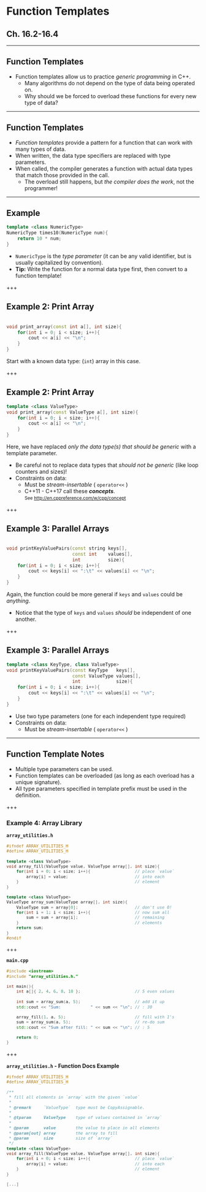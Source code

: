 # Function Templates

## Ch. 16.2-16.4


---


## Function Templates

- Function templates allow us to practice _generic programming_ in C++.
    + Many algorithms do not depend on the type of data being operated on.
    + Why should we be forced to overload these functions for every new type of data?
   

---


## Function Templates
    
    
- _Function templates_ provide a pattern for a function that can work with many types of data.
- When written, the data type specifiers are replaced with type parameters.
- When called, the compiler generates a function with actual data types that match those provided in the call.
    + The overload still happens, but _the compiler does the work_, not the programmer! 


---


## Example

<!-- .slide: data-state="code-example" -->

``` cpp
template <class NumericType>
NumericType times10(NumericType num){
    return 10 * num;
}
```

- `NumericType` is the _type parameter_ (it can be any valid identifier, but is usually capitalized by convention).
- __Tip:__ Write the function for a normal data type first, then convert to a function template!

<!-- .slide: data-transition="linear", data-state="code-example" -->

+++
<!-- .slide: data-transition="none", data-state="code-example" -->

## Example 2: Print Array

``` cpp
  
void print_array(const int a[], int size){
    for(int i = 0; i < size; i++){
        cout << a[i] << "\n";
    }
}
```

Start with a known data type: (`int`) array in this case.

<!-- .slide: data-transition="none", data-state="code-example" -->

+++
<!-- .slide: data-transition="none", data-state="code-example" -->

## Example 2: Print Array


``` cpp
template <class ValueType>
void print_array(const ValueType a[], int size){
    for(int i = 0; i < size; i++){
        cout << a[i] << "\n";
    }
}
```

Here, we have replaced _only the data type(s) that should be generic_ with a template parameter.

- Be careful not to replace data types that _should not be generic_ (like loop counters and sizes)!
- Constraints on data:
    + Must be _stream-insertable_ ( `operator<<` )
    + C++11 - C++17 call these _**concepts**_. <br /><small>  See http://en.cppreference.com/w/cpp/concept</small>

<!-- .slide: data-transition="none", data-state="code-example" -->

+++
<!-- .slide: data-transition="none", data-state="code-example" -->

## Example 3: Parallel Arrays

``` cpp

void printKeyValuePairs(const string keys[], 
                        const int    values[], 
                        int          size){
    for(int i = 0; i < size; i++){
        cout << keys[i] << ":\t" << values[i] << "\n";
    }
}
```

Again, the function could be more general if `keys` and `values` could be _anything_.

- Notice that the type of `keys` and `values` _should_ be independent of one another.

<!-- .slide: data-transition="none", data-state="code-example" -->

+++
<!-- .slide: data-transition="none", data-state="code-example" -->

## Example 3: Parallel Arrays

``` cpp
template <class KeyType, class ValueType>
void printKeyValuePairs(const KeyType   keys[], 
                        const ValueType values[], 
                        int             size){
    for(int i = 0; i < size; i++){
        cout << keys[i] << ":\t" << values[i] << "\n";
    }
}
```

- Use two type parameters (one for each independent type required)
- Constraints on data:
    + Must be _stream-insertable_ ( `operator<<` )




---

## Function Template Notes


- Multiple type parameters can be used.
- Function templates can be overloaded (as long as each overload has a unique signature).
- All type parameters specified in template prefix must be used in the definition.

+++
<!-- .slide: data-transition="none", data-state="code-example" -->

### Example 4: Array Library

**`array_utilities.h`**
<small style="font-size: 90%;">

```cpp
#ifndef ARRAY_UTILITIES_H
#define ARRAY_UTILITIES_H

template <class ValueType>
void array_fill(ValueType value, ValueType array[], int size){
    for(int i = 0; i < size; i++){                  // place `value`
        array[i] = value;                           // into each 
    }                                               // element
}

template <class ValueType>
ValueType array_sum(ValueType array[], int size){
    ValueType sum = array[0];                       // don't use 0!
    for(int i = 1; i < size; i++){                  // now sum all
        sum = sum + array[i];                       // remaining 
    }                                               // elements
    return sum;                                     
}
#endif
```

</small>

+++
<!-- .slide: data-transition="none", data-state="code-example" -->

**`main.cpp`**

<small style="font-size: 90%;">

```cpp
#include <iostream>
#include "array_utilities.h."

int main(){
    int a[]{ 2, 4, 6, 8, 10 };                      // 5 even values
    
    int sum = array_sum(a, 5);                      // add it up
    std::cout << "Sum:            " << sum << "\n"; // : 30

    array_fill(1, a, 5);                            // fill with 1's
    sum = array_sum(a, 5);                          // re-do sum
    std::cout << "Sum after fill: " << sum << "\n"; // : 5

    return 0;
}
```

</small>

+++
<!-- .slide: data-transition="none", data-state="code-example" -->

**`array_utilities.h` - Function Docs Example**
<small style="font-size: 90%;">

```cpp
#ifndef ARRAY_UTILITIES_H
#define ARRAY_UTILITIES_H

/**
 * fill all elements in `array` with the given `value` 
 *
 * @remark     `ValueType`  type must be CopyAssignable.
 *
 * @tparam     ValueType    type of values contained in `array`
 *
 * @param      value        the value to place in all elements
 * @param[out] array        the array to fill
 * @param      size         size of `array`
 */
template <class ValueType>
void array_fill(ValueType value, ValueType array[], int size){
    for(int i = 0; i < size; i++){                  // place `value`
        array[i] = value;                           // into each 
    }                                               // element
}

[...]
```

</small>


